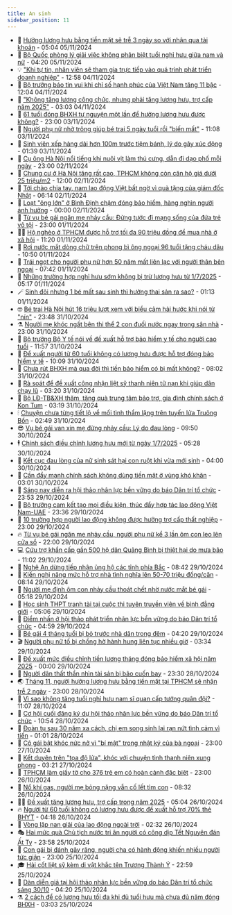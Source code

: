 ```yaml
---
title: An sinh
sidebar_position: 11
---
```


<!-- dantri-an-sinh:START -->
- 👺 [Hưởng lương hưu bằng tiền mặt sẽ trễ 3 ngày so với nhận qua tài khoản](https://dantri.com.vn/an-sinh/huong-luong-huu-bang-tien-mat-se-tre-3-ngay-so-voi-nhan-qua-tai-khoan-20241105113708213.htm) - 05:04 05/11/2024
- 👀 [Bộ Quốc phòng lý giải việc không phân biệt tuổi nghỉ hưu giữa nam và nữ](https://dantri.com.vn/an-sinh/bo-quoc-phong-ly-giai-viec-khong-phan-biet-tuoi-nghi-huu-giua-nam-va-nu-20241105105950138.htm) - 04:20 05/11/2024
- 💡 [&quot;Khi tự tin, nhân viên sẽ tham gia trực tiếp vào quá trình phát triển doanh nghiệp&quot;](https://dantri.com.vn/an-sinh/khi-tu-tin-nhan-vien-se-tham-gia-truc-tiep-vao-qua-trinh-phat-trien-doanh-nghiep-20241104191353917.htm) - 12:58 04/11/2024
- 💄 [Bộ trưởng báo tin vui khi chỉ số hạnh phúc của Việt Nam tăng 11 bậc](https://dantri.com.vn/an-sinh/bo-truong-bao-tin-vui-khi-chi-so-hanh-phuc-cua-viet-nam-tang-11-bac-20241104180610348.htm) - 12:04 04/11/2024
- 🧠 [&quot;Không tăng lương công chức, nhưng phải tăng lương hưu, trợ cấp năm 2025&quot;](https://dantri.com.vn/an-sinh/khong-tang-luong-cong-chuc-nhung-phai-tang-luong-huu-tro-cap-nam-2025-20241104093304912.htm) - 03:03 04/11/2024
- 🫣 [61 tuổi đóng BHXH tự nguyện một lần để hưởng lương hưu được không?](https://dantri.com.vn/an-sinh/61-tuoi-dong-bhxh-tu-nguyen-mot-lan-de-huong-luong-huu-duoc-khong-20241102162948117.htm) - 23:00 03/11/2024
- 🥸 [Người phụ nữ nhờ trông giúp bé trai 5 ngày tuổi rồi &quot;biến mất&quot;](https://dantri.com.vn/an-sinh/nguoi-phu-nu-nho-trong-giup-be-trai-5-ngay-tuoi-roi-bien-mat-20241103163258952.htm) - 11:08 03/11/2024
- 🤭 [Sinh viên xếp hàng dài hơn 100m trước tiệm bánh, lý do gây xúc động](https://dantri.com.vn/an-sinh/sinh-vien-xep-hang-dai-hon-100m-truoc-tiem-banh-ly-do-gay-xuc-dong-20241102153659251.htm) - 01:39 03/11/2024
- 💂 [Cụ ông Hà Nội nổi tiếng khi nuôi vịt làm thú cưng, dẫn đi dạo phố mỗi ngày](https://dantri.com.vn/an-sinh/cu-ong-ha-noi-noi-tieng-khi-nuoi-vit-lam-thu-cung-dan-di-dao-pho-moi-ngay-20241102172124748.htm) - 23:00 02/11/2024
- 🦣 [Chung cư ở Hà Nội tăng rất cao, TPHCM không còn căn hộ giá dưới 25 triệu/m2](https://dantri.com.vn/an-sinh/chung-cu-o-ha-noi-tang-rat-cao-tphcm-khong-con-can-ho-gia-duoi-25-trieum2-20241102155922215.htm) - 12:00 02/11/2024
- 🧰 [Tới chào chia tay, nam lao động Việt bất ngờ vì quà tặng của giám đốc Nhật](https://dantri.com.vn/an-sinh/toi-chao-chia-tay-nam-lao-dong-viet-bat-ngo-vi-qua-tang-cua-giam-doc-nhat-20241102121632444.htm) - 06:14 02/11/2024
- 🤩 [Loạt &quot;ông lớn&quot; ở Bình Định chậm đóng bảo hiểm, hàng nghìn người ảnh hưởng](https://dantri.com.vn/an-sinh/loat-ong-lon-o-binh-dinh-cham-dong-bao-hiem-hang-nghin-nguoi-anh-huong-20241101190023796.htm) - 00:00 02/11/2024
- 🤖 [Từ vụ bé gái ngăn mẹ nhảy cầu: Đừng tước đi mạng sống của đứa trẻ vô tội](https://dantri.com.vn/an-sinh/tu-vu-be-gai-ngan-me-nhay-cau-dung-tuoc-di-mang-song-cua-dua-tre-vo-toi-20241101014310535.htm) - 23:00 01/11/2024
- 🧑‍💻 [Hộ nghèo ở TPHCM được hỗ trợ tối đa 90 triệu đồng để mua nhà ở xã hội](https://dantri.com.vn/an-sinh/ho-ngheo-o-tphcm-duoc-ho-tro-toi-da-90-trieu-dong-de-mua-nha-o-xa-hoi-20241101150223049.htm) - 11:20 01/11/2024
- 🦍 [Rơi nước mắt dòng chữ trên phong bì ông ngoại 96 tuổi tặng cháu dâu](https://dantri.com.vn/an-sinh/roi-nuoc-mat-dong-chu-tren-phong-bi-ong-ngoai-96-tuoi-tang-chau-dau-20241101171456589.htm) - 10:50 01/11/2024
- 🦆 [Trái ngọt cho người phụ nữ hơn 50 năm mất liên lạc với người thân bên ngoại](https://dantri.com.vn/an-sinh/trai-ngot-cho-nguoi-phu-nu-hon-50-nam-mat-lien-lac-voi-nguoi-than-ben-ngoai-20241101135058415.htm) - 07:42 01/11/2024
- 🌊 [Những trường hợp nghỉ hưu sớm không bị trừ lương hưu từ 1/7/2025](https://dantri.com.vn/an-sinh/nhung-truong-hop-nghi-huu-som-khong-bi-tru-luong-huu-tu-172025-20241101113956022.htm) - 05:17 01/11/2024
- 🪄 [Sinh đôi nhưng 1 bé mất sau sinh thì hưởng thai sản ra sao?](https://dantri.com.vn/an-sinh/sinh-doi-nhung-1-be-mat-sau-sinh-thi-huong-thai-san-ra-sao-20241101054301096.htm) - 01:13 01/11/2024
- 🤓 [Bé trai Hà Nội hút 16 triệu lượt xem với biểu cảm hài hước khi nói từ &quot;nín&quot;](https://dantri.com.vn/an-sinh/be-trai-ha-noi-hut-16-trieu-luot-xem-voi-bieu-cam-hai-huoc-khi-noi-tu-nin-20241101011447203.htm) - 23:48 31/10/2024
- ⚗️ [Người mẹ khóc ngất bên thi thể 2 con đuối nước ngay trong sân nhà](https://dantri.com.vn/an-sinh/nguoi-me-khoc-ngat-ben-thi-the-2-con-duoi-nuoc-ngay-trong-san-nha-20241031191416056.htm) - 23:00 31/10/2024
- 💃 [Bộ trưởng Bộ Y tế nói về đề xuất hỗ trợ bảo hiểm y tế cho người cao tuổi](https://dantri.com.vn/an-sinh/bo-truong-bo-y-te-noi-ve-de-xuat-ho-tro-bao-hiem-y-te-cho-nguoi-cao-tuoi-20241031183646776.htm) - 11:57 31/10/2024
- 💼 [Đề xuất người từ 60 tuổi không có lương hưu được hỗ trợ đóng bảo hiểm y tế](https://dantri.com.vn/an-sinh/de-xuat-nguoi-tu-60-tuoi-khong-co-luong-huu-duoc-ho-tro-dong-bao-hiem-y-te-20241031163350969.htm) - 10:09 31/10/2024
- 🤖 [Chưa rút BHXH mà qua đời thì tiền bảo hiểm có bị mất không?](https://dantri.com.vn/an-sinh/chua-rut-bhxh-ma-qua-doi-thi-tien-bao-hiem-co-bi-mat-khong-20241031142957103.htm) - 08:02 31/10/2024
- 🧐 [Rà soát để đề xuất công nhận liệt sỹ thanh niên tử nạn khi giúp dân chạy lũ](https://dantri.com.vn/an-sinh/ra-soat-de-de-xuat-cong-nhan-liet-sy-thanh-nien-tu-nan-khi-giup-dan-chay-lu-20241031090258288.htm) - 03:20 31/10/2024
- 💯 [Bộ LĐ-TB&amp;XH thăm, tặng quà trung tâm bảo trợ, gia đình chính sách ở Kon Tum](https://dantri.com.vn/tam-long-nhan-ai/bo-ld-tbxh-tham-tang-qua-trung-tam-bao-tro-gia-dinh-chinh-sach-o-kon-tum-20241030173815990.htm) - 03:19 31/10/2024
- 🕯 [Chuyện chưa từng tiết lộ về mối tình thầm lặng trên tuyến lửa Truông Bồn](https://dantri.com.vn/an-sinh/chuyen-chua-tung-tiet-lo-ve-moi-tinh-tham-lang-tren-tuyen-lua-truong-bon-20241030223500397.htm) - 02:49 31/10/2024
- 😎 [Vụ bé gái van xin mẹ đừng nhảy cầu: Lý do đau lòng](https://dantri.com.vn/an-sinh/vu-be-gai-van-xin-me-dung-nhay-cau-ly-do-dau-long-20241030162935006.htm) - 09:50 30/10/2024
- 🕴 [Chính sách điều chỉnh lương hưu mới từ ngày 1/7/2025](https://dantri.com.vn/an-sinh/chinh-sach-dieu-chinh-luong-huu-moi-tu-ngay-172025-20241029130931382.htm) - 05:28 30/10/2024
- 🤖 [Kết cục đau lòng của nữ sinh sát hại con ruột khi vừa mới sinh](https://dantri.com.vn/an-sinh/ket-cuc-dau-long-cua-nu-sinh-sat-hai-con-ruot-khi-vua-moi-sinh-20241029112834814.htm) - 04:00 30/10/2024
- 🤡 [Cần đẩy mạnh chính sách không dùng tiền mặt ở vùng khó khăn](https://dantri.com.vn/an-sinh/can-day-manh-chinh-sach-khong-dung-tien-mat-o-vung-kho-khan-20241030080814561.htm) - 03:01 30/10/2024
- 💪 [Sáng nay diễn ra hội thảo nhân lực bền vững do báo Dân trí tổ chức](https://dantri.com.vn/an-sinh/sang-nay-dien-ra-hoi-thao-nhan-luc-ben-vung-do-bao-dan-tri-to-chuc-20241029212327733.htm) - 23:53 29/10/2024
- 🌝 [Bộ trưởng cam kết tạo mọi điều kiện, thúc đẩy hợp tác lao động Việt Nam-UAE](https://dantri.com.vn/an-sinh/bo-truong-cam-ket-tao-moi-dieu-kien-thuc-day-hop-tac-lao-dong-viet-nam-uae-20241030013456586.htm) - 23:36 29/10/2024
- 🤩 [10 trường hợp người lao động không được hưởng trợ cấp thất nghiệp](https://dantri.com.vn/an-sinh/10-truong-hop-nguoi-lao-dong-khong-duoc-huong-tro-cap-that-nghiep-20241029115802412.htm) - 23:00 29/10/2024
- 🔥 [Từ vụ bé gái ngăn mẹ nhảy cầu, người phụ nữ kể 3 lần ôm con leo lên cửa sổ](https://dantri.com.vn/an-sinh/tu-vu-be-gai-ngan-me-nhay-cau-nguoi-phu-nu-ke-3-lan-om-con-leo-len-cua-so-20241029143838976.htm) - 22:00 29/10/2024
- 💻 [Cứu trợ khẩn cấp gần 500 hộ dân Quảng Bình bị thiệt hại do mưa bão](https://dantri.com.vn/an-sinh/cuu-tro-khan-cap-gan-500-ho-dan-quang-binh-bi-thiet-hai-do-mua-bao-20241029101155399.htm) - 11:02 29/10/2024
- 💄 [Nghệ An dừng tiếp nhận ủng hộ các tỉnh phía Bắc](https://dantri.com.vn/an-sinh/nghe-an-dung-tiep-nhan-ung-ho-cac-tinh-phia-bac-20241029151036257.htm) - 08:42 29/10/2024
- 🦆 [Kiến nghị nâng mức hỗ trợ nhà tình nghĩa lên 50-70 triệu đồng/căn](https://dantri.com.vn/an-sinh/kien-nghi-nang-muc-ho-tro-nha-tinh-nghia-len-50-70-trieu-dongcan-20241029104303270.htm) - 08:14 29/10/2024
- 🐲 [Người mẹ định ôm con nhảy cầu thoát chết nhờ nước mắt bé gái](https://dantri.com.vn/an-sinh/nguoi-me-dinh-om-con-nhay-cau-thoat-chet-nho-nuoc-mat-be-gai-20241029112830663.htm) - 05:18 29/10/2024
- 🥷 [Học sinh THPT tranh tài tại cuộc thi tuyên truyền viên về bình đẳng giới](https://dantri.com.vn/an-sinh/hoc-sinh-thpt-tranh-tai-tai-cuoc-thi-tuyen-truyen-vien-ve-binh-dang-gioi-20241029084216985.htm) - 05:06 29/10/2024
- 💯 [Điểm nhấn ở hội thảo phát triển nhân lực bền vững do báo Dân trí tổ chức](https://dantri.com.vn/an-sinh/diem-nhan-o-hoi-thao-phat-trien-nhan-luc-ben-vung-do-bao-dan-tri-to-chuc-20241029112957725.htm) - 04:59 29/10/2024
- 🧐 [Bé gái 4 tháng tuổi bị bỏ trước nhà dân trong đêm](https://dantri.com.vn/an-sinh/be-gai-4-thang-tuoi-bi-bo-truoc-nha-dan-trong-dem-20241029104623313.htm) - 04:20 29/10/2024
- 🎬 [Người phụ nữ tố bị chồng hờ hành hung liên tục nhiều giờ](https://dantri.com.vn/an-sinh/nguoi-phu-nu-to-bi-chong-ho-hanh-hung-lien-tuc-nhieu-gio-20241028223525733.htm) - 03:34 29/10/2024
- 🦍 [Đề xuất mức điều chỉnh tiền lương tháng đóng bảo hiểm xã hội năm 2025](https://dantri.com.vn/an-sinh/de-xuat-muc-dieu-chinh-tien-luong-thang-dong-bao-hiem-xa-hoi-nam-2025-20241028222005486.htm) - 00:00 29/10/2024
- 🫶 [Người dân thất thần nhìn tài sản bị bão cuốn bay](https://dantri.com.vn/an-sinh/nguoi-dan-that-than-nhin-tai-san-bi-bao-cuon-bay-20241028170041857.htm) - 23:30 28/10/2024
- 🌏 [Tháng 11, người hưởng lương hưu bằng tiền mặt tại TPHCM sẽ nhận trễ 2 ngày](https://dantri.com.vn/an-sinh/thang-11-nguoi-huong-luong-huu-bang-tien-mat-tai-tphcm-se-nhan-tre-2-ngay-20241028164602787.htm) - 23:00 28/10/2024
- 🫣 [Vì sao không tăng tuổi nghỉ hưu nam sĩ quan cấp tướng quân đội?](https://dantri.com.vn/an-sinh/vi-sao-khong-tang-tuoi-nghi-huu-nam-si-quan-cap-tuong-quan-doi-20241028175905411.htm) - 11:07 28/10/2024
- 🥰 [Cơ hội cuối đăng ký dự hội thảo nhân lực bền vững do báo Dân trí tổ chức](https://dantri.com.vn/an-sinh/co-hoi-cuoi-dang-ky-du-hoi-thao-nhan-luc-ben-vung-do-bao-dan-tri-to-chuc-20241028171847834.htm) - 10:54 28/10/2024
- 🎊 [Đoàn tụ sau 30 năm xa cách, chị em song sinh lại rạn nứt tình cảm vì tiền](https://dantri.com.vn/an-sinh/doan-tu-sau-30-nam-xa-cach-chi-em-song-sinh-lai-ran-nut-tinh-cam-vi-tien-20241027162019908.htm) - 01:01 28/10/2024
- 💄 [Cô gái bật khóc nức nở vì &quot;bí mật&quot; trong nhật ký của bà ngoại](https://dantri.com.vn/an-sinh/co-gai-bat-khoc-nuc-no-vi-bi-mat-trong-nhat-ky-cua-ba-ngoai-20241027154325127.htm) - 23:00 27/10/2024
- 👹 [Kết duyên trên &quot;tọa độ lửa&quot;, khóc với chuyện tình thanh niên xung phong](https://dantri.com.vn/an-sinh/ket-duyen-tren-toa-do-lua-khoc-voi-chuyen-tinh-thanh-nien-xung-phong-20241026221457731.htm) - 03:21 27/10/2024
- 💯 [TPHCM làm giấy tờ cho 376 trẻ em có hoàn cảnh đặc biệt](https://dantri.com.vn/an-sinh/tphcm-lam-giay-to-cho-376-tre-em-co-hoan-canh-dac-biet-20241026184919800.htm) - 23:00 26/10/2024
- 📝 [Nổ khí gas, người mẹ bỏng nặng vẫn cố lết tìm con](https://dantri.com.vn/an-sinh/no-khi-gas-nguoi-me-bong-nang-van-co-let-tim-con-20241026124911772.htm) - 08:32 26/10/2024
- 👨‍🏫 [Đề xuất tăng lương hưu, trợ cấp trong năm 2025](https://dantri.com.vn/an-sinh/de-xuat-tang-luong-huu-tro-cap-trong-nam-2025-20241026114536235.htm) - 05:04 26/10/2024
- 🔥 [Người từ 60 tuổi không có lương hưu được đề xuất hỗ trợ 70% thẻ BHYT](https://dantri.com.vn/an-sinh/nguoi-tu-60-tuoi-khong-co-luong-huu-duoc-de-xuat-ho-tro-70-the-bhyt-20241026104613042.htm) - 04:18 26/10/2024
- 🧰 [Vòng lặp nan giải của lao động ngoài trời](https://dantri.com.vn/an-sinh/vong-lap-nan-giai-cua-lao-dong-ngoai-troi-20241026051457477.htm) - 02:32 26/10/2024
- 🎭 [Hai mức quà Chủ tịch nước tri ân người có công dịp Tết Nguyên đán Ất Tỵ](https://dantri.com.vn/an-sinh/hai-muc-qua-chu-tich-nuoc-tri-an-nguoi-co-cong-dip-tet-nguyen-dan-at-ty-20241026064100647.htm) - 23:58 25/10/2024
- 🔭 [Con gái bị đánh gãy răng, người cha có hành động khiến nhiều người tức giận](https://dantri.com.vn/an-sinh/con-gai-bi-danh-gay-rang-nguoi-cha-co-hanh-dong-khien-nhieu-nguoi-tuc-gian-20241025204243643.htm) - 23:00 25/10/2024
- 🎓 [Hài cốt liệt sỹ kèm di vật khắc tên Trương Thành Ý](https://dantri.com.vn/an-sinh/hai-cot-liet-sy-kem-di-vat-khac-ten-truong-thanh-y-20241025164607344.htm) - 22:59 25/10/2024
- 🦅 [Dàn diễn giả tại hội thảo nhân lực bền vững do báo Dân trí tổ chức sáng 30/10](https://dantri.com.vn/an-sinh/dan-dien-gia-tai-hoi-thao-nhan-luc-ben-vung-do-bao-dan-tri-to-chuc-sang-3010-20241025100707626.htm) - 04:20 25/10/2024
- ⚗️ [2 cách để có lương hưu tối đa khi đủ tuổi hưu mà chưa đủ năm đóng BHXH](https://dantri.com.vn/an-sinh/2-cach-de-co-luong-huu-toi-da-khi-du-tuoi-huu-ma-chua-du-nam-dong-bhxh-20241024143643368.htm) - 03:03 25/10/2024<!-- dantri-an-sinh:END -->
